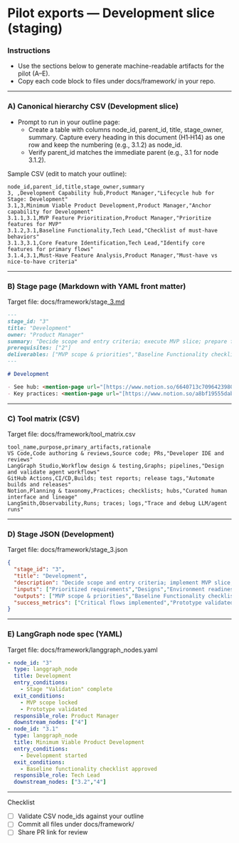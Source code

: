 # Pilot exports — Development slice (staging)

### Instructions

- Use the sections below to generate machine-readable artifacts for the pilot (A–E).
- Copy each code block to files under docs/framework/ in your repo.

---

### A) Canonical hierarchy CSV (Development slice)

- Prompt to run in your outline page:
    - Create a table with columns node_id, parent_id, title, stage_owner, summary. Capture every heading in this document (H1‑H14) as one row and keep the numbering (e.g., 3.1.2) as node_id.
    - Verify parent_id matches the immediate parent (e.g., 3.1 for node 3.1.2).

Sample CSV (edit to match your outline):

```
node_id,parent_id,title,stage_owner,summary
3, ,Development Capability hub,Product Manager,"Lifecycle hub for Stage: Development"
3.1,3,Minimum Viable Product Development,Product Manager,"Anchor capability for Development"
3.1.1,3.1,MVP Feature Prioritization,Product Manager,"Prioritize features for MVP"
3.1.2,3.1,Baseline Functionality,Tech Lead,"Checklist of must-have behaviors"
3.1.3,3.1,Core Feature Identification,Tech Lead,"Identify core features for primary flows"
3.1.4,3.1,Must-Have Feature Analysis,Product Manager,"Must-have vs nice-to-have criteria"
```

---

### B) Stage page (Markdown with YAML front matter)

Target file: docs/framework/stage_[3.md](http://3.md)

```markdown
---
stage_id: "3"
title: "Development"
owner: "Product Manager"
summary: "Decide scope and entry criteria; execute MVP slice; prepare for launch."
prerequisites: ["2"]
deliverables: ["MVP scope & priorities","Baseline Functionality checklist","Prototype validation report"]
---

# Development

- See hub: <mention-page url="[https://www.notion.so/6640713c709642398082264aff69843a"/](https://www.notion.so/6640713c709642398082264aff69843a"/)>
- Key practices: <mention-page url="[https://www.notion.so/a8bf19555dab4a32917794e5baff86bb"/](https://www.notion.so/a8bf19555dab4a32917794e5baff86bb"/)>, <mention-page url="[https://www.notion.so/c944d92bf76e451398d66e5a9529c5b4"/](https://www.notion.so/c944d92bf76e451398d66e5a9529c5b4"/)>, <mention-page url="[https://www.notion.so/d41b926916a4419985707f05a4d07e24"/](https://www.notion.so/d41b926916a4419985707f05a4d07e24"/)>, <mention-page url="[https://www.notion.so/47c7bfd0be7e40ccbc70aef8e7b33aa3"/](https://www.notion.so/47c7bfd0be7e40ccbc70aef8e7b33aa3"/)>
```

---

### C) Tool matrix (CSV)

Target file: docs/framework/tool_matrix.csv

```
tool_name,purpose,primary_artifacts,rationale
VS Code,Code authoring & reviews,Source code; PRs,"Developer IDE and reviews"
LangGraph Studio,Workflow design & testing,Graphs; pipelines,"Design and validate agent workflows"
GitHub Actions,CI/CD,Builds; test reports; release tags,"Automate builds and releases"
Notion,Planning & taxonomy,Practices; checklists; hubs,"Curated human interface and lineage"
LangSmith,Observability,Runs; traces; logs,"Trace and debug LLM/agent runs"
```

---

### D) Stage JSON (Development)

Target file: docs/framework/stage_3.json

```json
{
  "stage_id": "3",
  "title": "Development",
  "description": "Decide scope and entry criteria; implement MVP slice; validate and prepare for launch.",
  "inputs": ["Prioritized requirements","Designs","Environment readiness"],
  "outputs": ["MVP scope & priorities","Baseline Functionality checklist","Validated prototype"],
  "success_metrics": ["Critical flows implemented","Prototype validated with target users","Readiness criteria met"]
}
```

---

### E) LangGraph node spec (YAML)

Target file: docs/framework/langgraph_nodes.yaml

```yaml
- node_id: "3"
  type: langgraph_node
  title: Development
  entry_conditions:
    - Stage "Validation" complete
  exit_conditions:
    - MVP scope locked
    - Prototype validated
  responsible_role: Product Manager
  downstream_nodes: ["4"]
- node_id: "3.1"
  type: langgraph_node
  title: Minimum Viable Product Development
  entry_conditions:
    - Development started
  exit_conditions:
    - Baseline functionality checklist approved
  responsible_role: Tech Lead
  downstream_nodes: ["3.2","4"]
```

---

Checklist

- [ ]  Validate CSV node_ids against your outline
- [ ]  Commit all files under docs/framework/
- [ ]  Share PR link for review